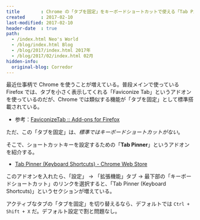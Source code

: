 ```yaml
---
title        : Chrome の「タブを固定」をキーボードショートカットで使える「Tab Pinner」
created      : 2017-02-10
last-modified: 2017-02-10
header-date  : true
path:
  - /index.html Neo's World
  - /blog/index.html Blog
  - /blog/2017/index.html 2017年
  - /blog/2017/02/index.html 02月
hidden-info:
  original-blog: Corredor
---
```


最近仕事柄で Chrome を使うことが増えている。普段メインで使っている Firefox では、タブを小さく表示してくれる「Faviconize Tab」というアドオンを使っているのだが、Chrome では類似する機能が「タブを固定」として標準搭載されている。

- 参考：[FaviconizeTab :: Add-ons for Firefox](https://addons.mozilla.org/ja/firefox/addon/faviconizetab/)

ただ、この「タブを固定」は、_標準ではキーボードショートカットがない_。

そこで、ショートカットキーを設定するための「**Tab Pinner**」というアドオンを紹介する。

- [Tab Pinner (Keyboard Shortcuts) - Chrome Web Store](https://chrome.google.com/webstore/detail/tab-pinner-keyboard-short/mbcjcnomlakhkechnbhmfjhnnllpbmlh)

このアドオンを入れたら、「設定」 → 「拡張機能」タブ → 最下部の「キーボードショートカット」のリンクを選択すると、「Tab Pinner (Keyboard Shortcuts)」というセクションが増えている。

アクティブなタブの「タブを固定」を切り替えるなら、デフォルトでは `Ctrl + Shift + X` だ。デフォルト設定で割と問題なし。
